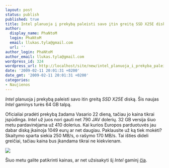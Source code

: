 ```yaml
---
layout: post
status: publish
published: true
title: Intel planuoja į prekybą paleisti savo įtin greitą SSD X25E diską
author:
  display_name: PhaNtoM
  login: PhaNtoM
  email: llukas.tyla@gmail.com
  url: ''
author_login: PhaNtoM
author_email: llukas.tyla@gmail.com
wordpress_id: 324
wordpress_url: http://localhost/site/new/intel_planuoja_i_prekyba_paleisti_savo_itin_greita_ssd_x25e_diska/
date: '2009-02-11 20:01:31 +0200'
date_gmt: '2009-02-11 20:01:31 +0200'
categories:
- Naujienos
---
```

<p><i>Intel</i> planuoja į prekybą paleisti savo itin greitą <i>SSD X25E</i> diską. Šis naujas <i>Intel</i> gaminys turės 64 GB talpą.</p>
<p>Oficialiai pradėti prekybą žadama Vasario 22 dieną, tačiau jo kaina tikrai įspūdinga. <i>Intel</i> už juos nori gauti net 790 JAV dolerių. 32 GB versija šiuo metu pardavinėjama už 410 dolerius. Kai kurios Europos parduotuvės jau dabar diską įkainoja 1049 eurų ar net daugiau. Paklausite už ką tiek mokėti? Skaitymo sparta siekia 250 MB/s, o rašymo 170 MB/s. Tai išties dideli greičiai, tačiau kaina bus įkandama tikrai ne kiekvienam.     </p>
<p><img src="http://svarke.technews.lt/ssd.jpg" /></p>
<p>Šiuo metu galite patikrinti kainas, ar net užsisakyti šį <i>Intel</i> gaminį <a class="ns" href="http://buy.fudzilla.com/a365724.html">čia</a>.</p>
